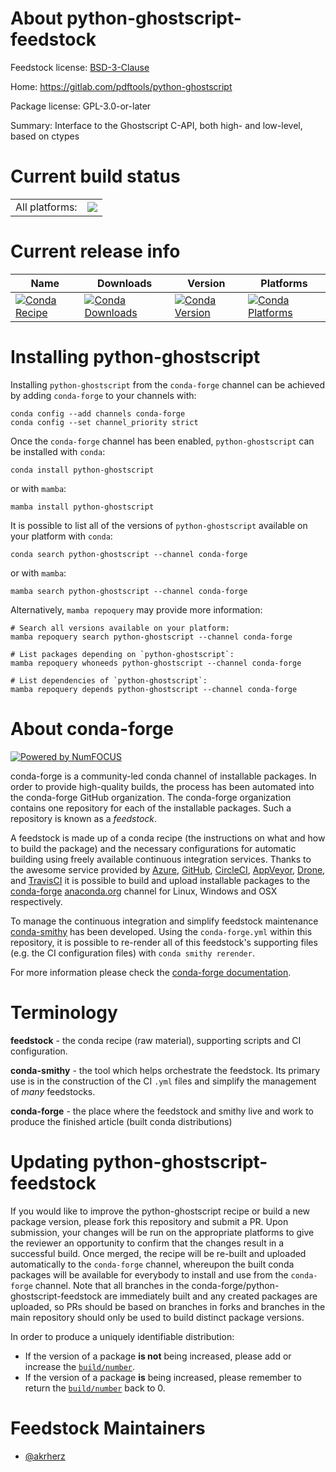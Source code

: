 About python-ghostscript-feedstock
==================================

Feedstock license: [BSD-3-Clause](https://github.com/conda-forge/python-ghostscript-feedstock/blob/main/LICENSE.txt)

Home: https://gitlab.com/pdftools/python-ghostscript

Package license: GPL-3.0-or-later

Summary: Interface to the Ghostscript C-API, both high- and low-level, based on ctypes

Current build status
====================


<table><tr><td>All platforms:</td>
    <td>
      <a href="https://dev.azure.com/conda-forge/feedstock-builds/_build/latest?definitionId=21097&branchName=main">
        <img src="https://dev.azure.com/conda-forge/feedstock-builds/_apis/build/status/python-ghostscript-feedstock?branchName=main">
      </a>
    </td>
  </tr>
</table>

Current release info
====================

| Name | Downloads | Version | Platforms |
| --- | --- | --- | --- |
| [![Conda Recipe](https://img.shields.io/badge/recipe-python--ghostscript-green.svg)](https://anaconda.org/conda-forge/python-ghostscript) | [![Conda Downloads](https://img.shields.io/conda/dn/conda-forge/python-ghostscript.svg)](https://anaconda.org/conda-forge/python-ghostscript) | [![Conda Version](https://img.shields.io/conda/vn/conda-forge/python-ghostscript.svg)](https://anaconda.org/conda-forge/python-ghostscript) | [![Conda Platforms](https://img.shields.io/conda/pn/conda-forge/python-ghostscript.svg)](https://anaconda.org/conda-forge/python-ghostscript) |

Installing python-ghostscript
=============================

Installing `python-ghostscript` from the `conda-forge` channel can be achieved by adding `conda-forge` to your channels with:

```
conda config --add channels conda-forge
conda config --set channel_priority strict
```

Once the `conda-forge` channel has been enabled, `python-ghostscript` can be installed with `conda`:

```
conda install python-ghostscript
```

or with `mamba`:

```
mamba install python-ghostscript
```

It is possible to list all of the versions of `python-ghostscript` available on your platform with `conda`:

```
conda search python-ghostscript --channel conda-forge
```

or with `mamba`:

```
mamba search python-ghostscript --channel conda-forge
```

Alternatively, `mamba repoquery` may provide more information:

```
# Search all versions available on your platform:
mamba repoquery search python-ghostscript --channel conda-forge

# List packages depending on `python-ghostscript`:
mamba repoquery whoneeds python-ghostscript --channel conda-forge

# List dependencies of `python-ghostscript`:
mamba repoquery depends python-ghostscript --channel conda-forge
```


About conda-forge
=================

[![Powered by
NumFOCUS](https://img.shields.io/badge/powered%20by-NumFOCUS-orange.svg?style=flat&colorA=E1523D&colorB=007D8A)](https://numfocus.org)

conda-forge is a community-led conda channel of installable packages.
In order to provide high-quality builds, the process has been automated into the
conda-forge GitHub organization. The conda-forge organization contains one repository
for each of the installable packages. Such a repository is known as a *feedstock*.

A feedstock is made up of a conda recipe (the instructions on what and how to build
the package) and the necessary configurations for automatic building using freely
available continuous integration services. Thanks to the awesome service provided by
[Azure](https://azure.microsoft.com/en-us/services/devops/), [GitHub](https://github.com/),
[CircleCI](https://circleci.com/), [AppVeyor](https://www.appveyor.com/),
[Drone](https://cloud.drone.io/welcome), and [TravisCI](https://travis-ci.com/)
it is possible to build and upload installable packages to the
[conda-forge](https://anaconda.org/conda-forge) [anaconda.org](https://anaconda.org/)
channel for Linux, Windows and OSX respectively.

To manage the continuous integration and simplify feedstock maintenance
[conda-smithy](https://github.com/conda-forge/conda-smithy) has been developed.
Using the ``conda-forge.yml`` within this repository, it is possible to re-render all of
this feedstock's supporting files (e.g. the CI configuration files) with ``conda smithy rerender``.

For more information please check the [conda-forge documentation](https://conda-forge.org/docs/).

Terminology
===========

**feedstock** - the conda recipe (raw material), supporting scripts and CI configuration.

**conda-smithy** - the tool which helps orchestrate the feedstock.
                   Its primary use is in the construction of the CI ``.yml`` files
                   and simplify the management of *many* feedstocks.

**conda-forge** - the place where the feedstock and smithy live and work to
                  produce the finished article (built conda distributions)


Updating python-ghostscript-feedstock
=====================================

If you would like to improve the python-ghostscript recipe or build a new
package version, please fork this repository and submit a PR. Upon submission,
your changes will be run on the appropriate platforms to give the reviewer an
opportunity to confirm that the changes result in a successful build. Once
merged, the recipe will be re-built and uploaded automatically to the
`conda-forge` channel, whereupon the built conda packages will be available for
everybody to install and use from the `conda-forge` channel.
Note that all branches in the conda-forge/python-ghostscript-feedstock are
immediately built and any created packages are uploaded, so PRs should be based
on branches in forks and branches in the main repository should only be used to
build distinct package versions.

In order to produce a uniquely identifiable distribution:
 * If the version of a package **is not** being increased, please add or increase
   the [``build/number``](https://docs.conda.io/projects/conda-build/en/latest/resources/define-metadata.html#build-number-and-string).
 * If the version of a package **is** being increased, please remember to return
   the [``build/number``](https://docs.conda.io/projects/conda-build/en/latest/resources/define-metadata.html#build-number-and-string)
   back to 0.

Feedstock Maintainers
=====================

* [@akrherz](https://github.com/akrherz/)

